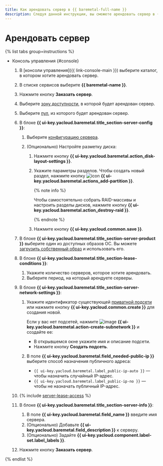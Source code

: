 ```yaml
---
title: Как арендовать сервер в {{ baremetal-full-name }}
description: Следуя данной инструкции, вы сможете арендовать сервер в {{ baremetal-full-name }}.
---
```


# Арендовать сервер

{% list tabs group=instructions %}

- Консоль управления {#console}

  1. В [консоли управления]({{ link-console-main }}) выберите каталог, в котором хотите арендовать сервер.
  1. В списке сервисов выберите **{{ baremetal-name }}**.
  1. Нажмите кнопку **Заказать сервер**.
  1. Выберите [зону доступности](../../../overview/concepts/geo-scope.md), в которой будет арендован сервер.
  1. Выберите [пул](../../concepts/servers.md#server-pools), из которого будет арендован сервер.
  1. В блоке **{{ ui-key.yacloud.baremetal.title_section-server-config }}**:
  
     1. Выберите [конфигурацию сервера](../../concepts/server-configurations.md).
     1. (Опционально) Настройте разметку диска:

        1. Нажмите кнопку **{{ ui-key.yacloud.baremetal.action_disk-layout-settings }}**.
        1. Укажите параметры разделов. Чтобы создать новый раздел, нажмите кнопку ![icon](../../../_assets/console-icons/plus.svg) **{{ ui-key.yacloud.baremetal.actions_add-partition }}**.

           {% note info %}

           Чтобы самостоятельно собрать RAID-массивы и настроить разделы дисков, нажмите кнопку **{{ ui-key.yacloud.baremetal.action_destroy-raid }}**.

           {% endnote %}

        1. Нажмите кнопку **{{ ui-key.yacloud.common.save }}**.
  
  1. В блоке **{{ ui-key.yacloud.baremetal.title_section-server-product }}** выберите один из доступных образов ОС. Вы можете [загрузить собственный образ](../image-upload.md) и использовать его.
  1. В блоке **{{ ui-key.yacloud.baremetal.title_section-lease-conditions }}**:

     1. Укажите количество серверов, которое хотите арендовать.
     1. Выберите период, на который арендуете серверы.
  
  1. В блоке **{{ ui-key.yacloud.baremetal.title_section-server-network-settings }}**:

     1. Укажите идентификатор существующей [приватной подсети](../../concepts/network.md#private-subnet) или нажмите кнопку **{{ ui-key.yacloud.common.create }}** для создания новой.

        Если у вас нет подсетей, нажмите ![image](../../../_assets/console-icons/plus.svg) **{{ ui-key.yacloud.baremetal.action-create-subnetwork }}** и создайте ее:

        * В открывшемся окне укажите имя и описание подсети.
        * Нажмите кнопку **Создать подсеть**.

     1. В поле **{{ ui-key.yacloud.baremetal.field_needed-public-ip }}** выберите способ назначения публичного адреса:

        * `{{ ui-key.yacloud.baremetal.label_public-ip-auto }}` — чтобы назначить случайный IP-адрес.
        * `{{ ui-key.yacloud.baremetal.label_public-ip-no }}` — чтобы не назначать публичный IP-адрес.

  1. {% include [server-lease-access](../../../_includes/baremetal/server-lease-access.md) %}
  1. В блоке **{{ ui-key.yacloud.baremetal.title_section-server-info }}**:

     1. В поле **{{ ui-key.yacloud.baremetal.field_name }}** введите имя сервера.
     1. (Опционально) Добавьте **{{ ui-key.yacloud.baremetal.field_description }}** к серверу.
     1. (Опционально) Задайте **{{ ui-key.yacloud.component.label-set.label_labels }}**.
  
  1. Нажмите кнопку **Заказать сервер**.

{% endlist %}
